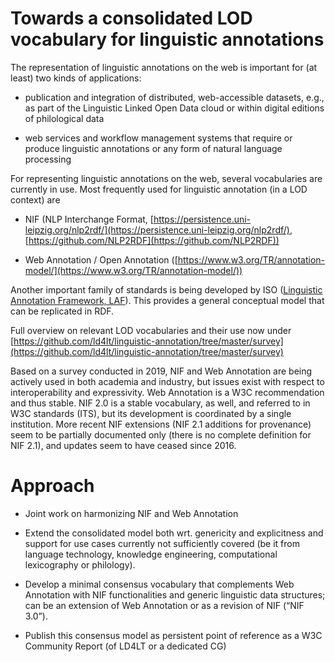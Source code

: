 
# Towards a consolidated LOD vocabulary for linguistic annotations

The representation of linguistic annotations on the web is important for (at least) two kinds of applications:

* publication and integration of distributed, web-accessible datasets, e.g., as part of the Linguistic Linked Open Data cloud or within digital editions of philological data

* web services and workflow management systems that require or produce linguistic annotations or any form of natural language processing


For representing linguistic annotations on the web, several vocabularies are currently in use. Most frequently used for linguistic annotation (in a LOD context) are

  
  

*   NIF (NLP Interchange Format, [https://persistence.uni-leipzig.org/nlp2rdf/](https://persistence.uni-leipzig.org/nlp2rdf/), [https://github.com/NLP2RDF](https://github.com/NLP2RDF)) 
    
*   Web Annotation / Open Annotation ([https://www.w3.org/TR/annotation-model/](https://www.w3.org/TR/annotation-model/))
    
Another important family of standards is being developed by ISO ([Linguistic Annotation Framework, LAF](https://www.cs.vassar.edu/~ide/papers/LAF.pdf)). This provides a general conceptual model that can be replicated in RDF. 
  
  

Full overview on relevant LOD vocabularies and their use now under [https://github.com/ld4lt/linguistic-annotation/tree/master/survey](https://github.com/ld4lt/linguistic-annotation/tree/master/survey)

  
  

Based on a survey conducted in 2019, NIF and Web Annotation are being actively used in both academia and industry, but issues exist with respect to interoperability and expressivity. Web Annotation is a W3C recommendation and thus stable. NIF 2.0 is a stable vocabulary, as well, and referred to in W3C standards (ITS), but its development is coordinated by a single institution. More recent NIF extensions (NIF 2.1 additions for provenance) seem to be partially documented only (there is no complete definition for NIF 2.1), and updates seem to have ceased since 2016.

Approach
========

*   Joint work on harmonizing NIF and Web Annotation
    
*   Extend the consolidated model both wrt. genericity and explicitness and support for use cases currently not sufficiently covered (be it from language technology, knowledge engineering, computational lexicography or philology). 
    
*   Develop a minimal consensus vocabulary that complements Web Annotation with NIF functionalities and generic linguistic data structures; can be an extension of Web Annotation or as a revision of NIF (“NIF 3.0”).
    
*   Publish this consensus model as persistent point of reference as a W3C Community Report (of LD4LT or a dedicated CG)
